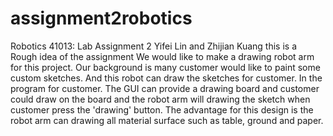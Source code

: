 # assignment2robotics 

Robotics 41013: Lab Assignment 2
Yifei Lin and Zhijian Kuang 
this is a Rough idea of the assignment 
We would like to make a drawing robot arm for this project. 
Our background is many customer would like to paint some custom sketches. 
And this robot can draw the sketches for customer. In the program for customer. 
The GUI can provide a drawing board and customer could draw on the board and the robot arm will drawing the sketch when customer press the 'drawing' button. 
The advantage for this design is the robot arm can drawing all material surface such as table, ground and paper. 
